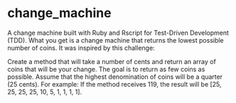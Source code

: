 # change_machine

A change machine built with Ruby and Rscript for Test-Driven Development (TDD). What you get is a change machine that returns the lowest possible number of coins. It was inspired by this challenge:

Create a method that will take a number of cents and return an array of coins that will be your change. The goal is to return as few coins as possible. Assume that the highest denomination of coins will be a quarter (25 cents). For example: If the method receives 119, the result will be [25, 25, 25, 25, 10, 5, 1, 1, 1, 1].
